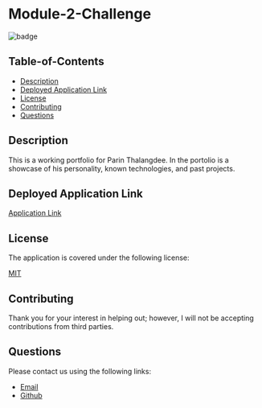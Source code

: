 # Module-2-Challenge
  
![badge](https://img.shields.io/badge/license-mit-blue)
    
## Table-of-Contents

* [Description](#description)
* [Deployed Application Link](#deployed-application-link)  
* [License](#license)    
* [Contributing](#contributing)
* [Questions](#questions)
  
## Description

This is a working portfolio for Parin Thalangdee. In the portolio is a showcase of his personality, known technologies, and past projects.
  
## Deployed Application Link
  
[Application Link](https://parinthalangdee.github.io/Module-2-Challenge/)

## License

The application is covered under the following license:

[MIT](https://choosealicense.com/licenses/mit)
  
## Contributing
  
Thank you for your interest in helping out; however, I will not be accepting contributions from third parties.

## Questions

Please contact us using the following links:
  
- [Email](lotteman10@gmail.com)
- [Github](https://github.com/parinthalangdee)
